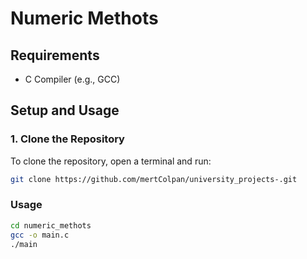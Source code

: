 # Numeric Methots
## Requirements

- C Compiler (e.g., GCC)

## Setup and Usage

### 1. Clone the Repository

To clone the repository, open a terminal and run:

```bash
git clone https://github.com/mertColpan/university_projects-.git
```
### Usage

```bash
cd numeric_methots
gcc -o main.c
./main
```
